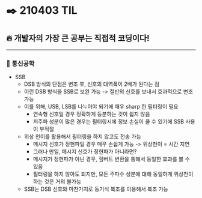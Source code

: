 # ✒️ 210403 TIL
## 🔥 개발자의 가장 큰 공부는 직접적 코딩이다!
-----------------------
### 🤙 통신공학
  * SSB
      * DSB 방식의 단점은 변조 후, 신호의 대역폭이 2배가 된다는 점
      * 이런 DSB 방식을 SSB로 보완 가능 -> 절반의 신호를 보내서 효과적으로 변조 가능
      * 이를 위해, USB, LSB를 나누어야 되기에 매우 sharp 한 필터링이 필요
          * 연속형 신호일 경우 정확하게 등분하는 것이 쉽지 않음
          * 저주파 성분이 많은 경우는 필터링시에 정보 손실이 클 수 있기에 SSB 사용이 부적절
      * 위상 천이를 활용해서 필터링을 하지 않고도 전송 가능
          * 메시지 신호가 정현파일 경우 매우 손쉽게 가능 -> 위상천이 = 시간 지연
          * 그러나 만일, 메시지 신호가 정현파가 아니라면?
          * 메시지가 정현파가 아닌 경우, 힐버트 변환을 통해서 동일한 효과를 볼 수 있음
          * 필터링을 하지 않아도 되지만, 모든 주파수 성분에 대해 동일하게 위상천이 하는 것은 거의 불가능
      * SSB는 DSB 신호와 마찬가지로 동기식 복조를 이용해서 복조 가능
